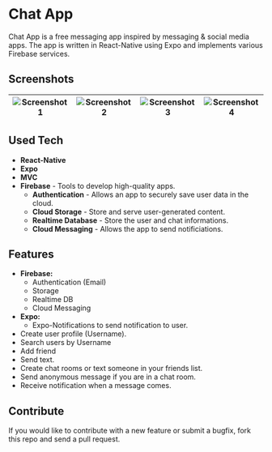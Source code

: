 # Chat App

Chat App is a free messaging app inspired by messaging & social media apps. The app is written in React-Native using Expo and implements various Firebase services.

## Screenshots
| ![Screenshot 1](https://github.com/Fatih1dir/ChatApp/assets/83283628/5b04a4eb-7d7f-4f27-8dfc-97b44172b90c) | ![Screenshot 2](https://github.com/Fatih1dir/ChatApp/assets/83283628/8f9914d9-d378-4b7e-a5dc-d66eb3942992) | ![Screenshot 3](https://github.com/Fatih1dir/ChatApp/assets/83283628/3f978f96-39de-4b75-8868-6b35f44da438) | ![Screenshot 4](https://github.com/Fatih1dir/ChatApp/assets/83283628/480a2ba8-8197-438c-b8e9-64e896fc21cd) |
| --- | --- | --- | --- |



## Used Tech
- **React-Native**
- **Expo**
- **MVC**
- **Firebase** - Tools to develop high-quality apps.
  - **Authentication** - Allows an app to securely save user data in the cloud.
  - **Cloud Storage** - Store and serve user-generated content.
  - **Realtime Database** - Store the user and chat informations.
  - **Cloud Messaging** - Allows the app to send notificiations.


## Features
- **Firebase:**
  - Authentication (Email)
  - Storage
  - Realtime DB
  - Cloud Messaging
- **Expo:**
  - Expo-Notifications to send notification to user.
- Create user profile (Username).
- Search users by Username
- Add friend
- Send text.
- Create chat rooms or text someone in your friends list.
- Send anonymous message if you are in a chat room.
- Receive notification when a message comes.

## Contribute
If you would like to contribute with a new feature or submit a bugfix, fork this repo and send a pull request.
